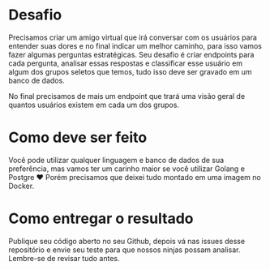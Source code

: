 # Desafio
Precisamos criar um amigo virtual que irá conversar com os usuários para entender suas dores e no final indicar um melhor caminho, para isso vamos fazer algumas perguntas estratégicas. Seu desafio é criar endpoints para cada pergunta, analisar essas respostas e classificar esse usuário em algum dos grupos seletos que temos, tudo isso deve ser gravado em um banco de dados.

No final precisamos de mais um endpoint que trará uma visão geral de quantos usuários existem em cada um dos grupos.

# Como deve ser feito
Você pode utilizar qualquer linguagem e banco de dados de sua preferência, mas vamos ter um carinho maior se você utilizar Golang e Postgre ❤️ Porém precisamos que deixei tudo montado em uma imagem no Docker. 

# Como entregar o resultado
Publique seu código aberto no seu Github, depois vá nas issues desse repositório e envie seu teste para que nossos ninjas possam analisar. Lembre-se de revisar tudo antes.
